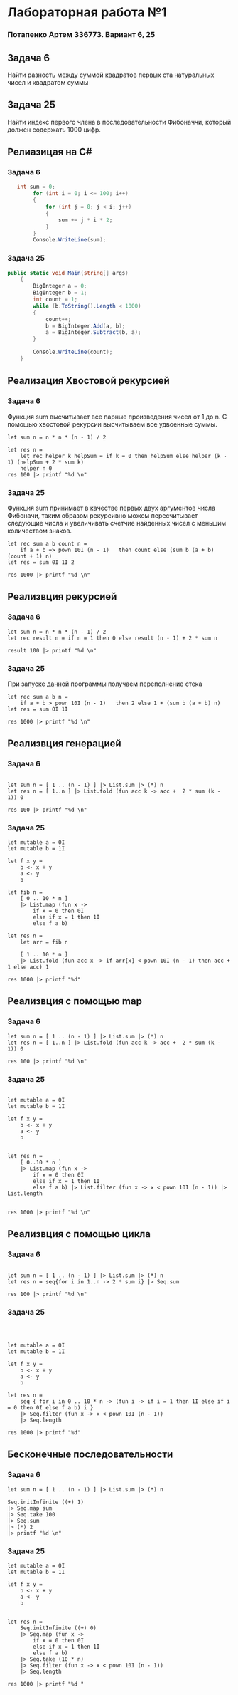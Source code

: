 ﻿# Лабораторная работа №1

### Потапенко Артем 336773. Вариант 6, 25

## Задача 6

Найти разность между суммой квадратов первых ста натуральных чисел и квадратом суммы

## Задача 25

Найти индекс первого члена в последовательности Фибоначчи, который должен содержать 1000 цифр.

## Релиазицая на C#

### Задача 6

```C#
   int sum = 0;
        for (int i = 0; i <= 100; i++)
        {
            for (int j = 0; j < i; j++)
            {
                sum += j * i * 2;
            }
        }   
        Console.WriteLine(sum);
```

### Задача 25

```C#
public static void Main(string[] args)
    {
        BigInteger a = 0;
        BigInteger b = 1;
        int count = 1;
        while (b.ToString().Length < 1000)
        {
            count++;
            b = BigInteger.Add(a, b);
            a = BigInteger.Subtract(b, a);
        }

        Console.WriteLine(count);
    }
```

## Реализация Хвостовой рекурсией

### Задача 6

Функция sum высчитывает все парные произведения чисел от 1 до n.
С помощью хвостовой рекурсии высчитываем все удвоенные суммы.

```F#
let sum n = n * n * (n - 1) / 2

let res n =
    let rec helper k helpSum = if k = 0 then helpSum else helper (k - 1) (helpSum + 2 * sum k)
    helper n 0
res 100 |> printf "%d \n"
```

### Задача 25

Функция sum принимает в качестве первых двух аргументов числа Фибоначи, таким образом рекурсивно можем пересчитывает
следующие числа и увеличивать
счетчие найденных чисел с меньшим количеством знаков.

```F#
let rec sum a b count n =
    if a + b => pown 10I (n - 1)   then count else (sum b (a + b) (count + 1) n)
let res = sum 0I 1I 2

res 1000 |> printf "%d \n"
```

## Реализвция рекурсией

### Задача 6

```F#
let sum n = n * n * (n - 1) / 2
let rec result n = if n = 1 then 0 else result (n - 1) + 2 * sum n

result 100 |> printf "%d \n"
```

### Задача 25

При запуске данной программы получаем переполнение стека

```F#
let rec sum a b n =
    if a + b > pown 10I (n - 1)   then 2 else 1 + (sum b (a + b) n)
let res = sum 0I 1I

res 1000 |> printf "%d \n"
```

## Реализвция генерацией

### Задача 6

```F#

let sum n = [ 1 .. (n - 1) ] |> List.sum |> (*) n
let res n = [ 1..n ] |> List.fold (fun acc k -> acc +  2 * sum (k - 1)) 0

res 100 |> printf "%d \n"

```

### Задача 25

```F#
let mutable a = 0I
let mutable b = 1I

let f x y =
    b <- x + y
    a <- y
    b

let fib n =
    [ 0 .. 10 * n ]
    |> List.map (fun x ->
        if x = 0 then 0I
        else if x = 1 then 1I
        else f a b)

let res n =
    let arr = fib n

    [ 1 .. 10 * n ]
    |> List.fold (fun acc x -> if arr[x] < pown 10I (n - 1) then acc + 1 else acc) 1

res 1000 |> printf "%d"
```

## Реализвция c помощью map

### Задача 6

```F#
let sum n = [ 1 .. (n - 1) ] |> List.sum |> (*) n
let res n = [ 1..n ] |> List.fold (fun acc k -> acc +  2 * sum (k - 1)) 0

res 100 |> printf "%d \n"
```

### Задача 25

```F#

let mutable a = 0I
let mutable b = 1I

let f x y =
    b <- x + y
    a <- y
    b


let res n = 
    [ 0..10 * n ]
    |> List.map (fun x ->
        if x = 0 then 0I
        else if x = 1 then 1I
        else f a b) |> List.filter (fun x -> x < pown 10I (n - 1)) |> List.length 
    

res 1000 |> printf "%d \n"
```

## Реализвция c помощью цикла

### Задача 6

```F#

let sum n = [ 1 .. (n - 1) ] |> List.sum |> (*) n
let res n = seq{for i in 1..n -> 2 * sum i} |> Seq.sum

res 100 |> printf "%d \n"

```

### Задача 25

```F#



let mutable a = 0I
let mutable b = 1I

let f x y =
    b <- x + y
    a <- y
    b

let res n =
    seq { for i in 0 .. 10 * n -> (fun i -> if i = 1 then 1I else if i = 0 then 0I else f a b) i }
    |> Seq.filter (fun x -> x < pown 10I (n - 1))
    |> Seq.length

res 1000 |> printf "%d"
```

## Бесконечные последовательности

### Задача 6

```F#
let sum n = [ 1 .. (n - 1) ] |> List.sum |> (*) n

Seq.initInfinite ((+) 1)
|> Seq.map sum
|> Seq.take 100
|> Seq.sum
|> (*) 2
|> printf "%d \n"

```

### Задача 25

```F#
let mutable a = 0I
let mutable b = 1I

let f x y =
    b <- x + y
    a <- y
    b


let res n =
    Seq.initInfinite ((+) 0)
    |> Seq.map (fun x ->
        if x = 0 then 0I
        else if x = 1 then 1I
        else f a b)
    |> Seq.take (10 * n)
    |> Seq.filter (fun x -> x < pown 10I (n - 1))
    |> Seq.length

res 1000 |> printf "%d "
```
